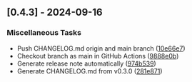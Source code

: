 ## [0.4.3] - 2024-09-16

### Miscellaneous Tasks

- Push CHANGELOG.md origin and main branch ([10e66e7](https://github.com/vince-test-org/changelog-generator-example/commit/10e66e72fe994b5f9e2b35bb7a503a699dfd7978))
- Checkout branch as main in GitHub Actions ([9888e0b](https://github.com/vince-test-org/changelog-generator-example/commit/9888e0b46813a52b06c10d491b52a21a802d32b2))
- Generate release note automatically ([974b539](https://github.com/vince-test-org/changelog-generator-example/commit/974b53941a4b1ffd8b0507ea9bbf6d9b9be5d6a7))
- Generate CHANGELOG.md from v0.3.0 ([281e871](https://github.com/vince-test-org/changelog-generator-example/commit/281e871a1af15f33205c9f1b63d904d5a99e21c0))

<!-- generated by git-cliff -->
